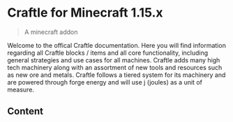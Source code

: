 # Craftle for Minecraft 1.15.x
> A minecraft addon

Welcome to the offical Craftle documentation. Here you will find information regarding all Craftle blocks / items and all core functionality, including general strategies and use cases for all machines. Craftle adds many high tech machinery along with an assortment of new tools and resources such as new ore and metals. Craftle follows a tiered system for its machinery and are powered through forge energy and will use j (joules) as a unit of measure.

## Content

